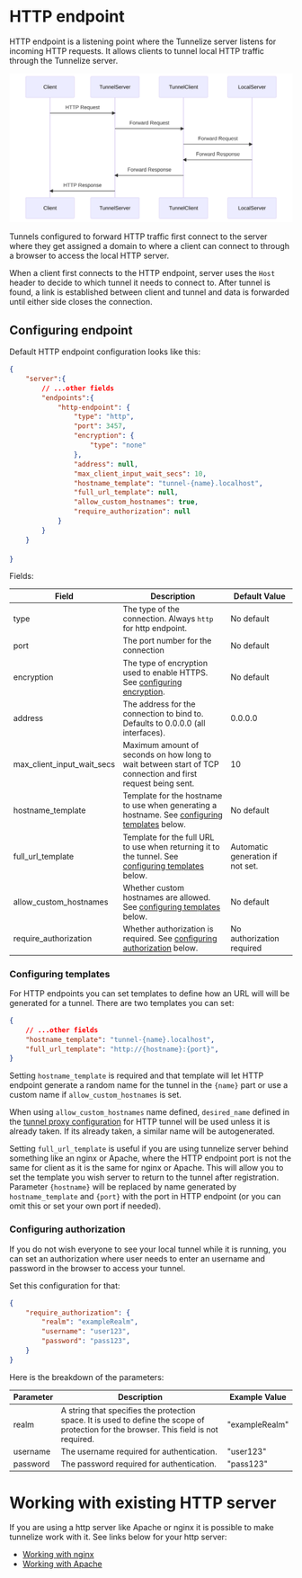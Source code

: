 # HTTP endpoint

HTTP endpoint is a listening point where the Tunnelize server listens for incoming HTTP requests. It allows clients to tunnel local HTTP traffic through the Tunnelize server. 

<img src="../../diagrams/httpendpoint.mermaid.svg" alt="Http tunnel explanation">

Tunnels configured to forward HTTP traffic first connect to the server where they get
assigned a domain to where a client can connect to through a browser to access the local
HTTP server.

When a client first connects to the HTTP endpoint, server uses the `Host` header
to decide to which tunnel it needs to connect to. After tunnel is found, a link is
established between client and tunnel and data is forwarded until either side closes the
connection.

## Configuring endpoint

Default HTTP endpoint configuration looks like this:

```json
{
    "server":{
        // ...other fields
        "endpoints":{
            "http-endpoint": {
                "type": "http",
                "port": 3457,
                "encryption": {
                    "type": "none"
                },
                "address": null,
                "max_client_input_wait_secs": 10,
                "hostname_template": "tunnel-{name}.localhost",
                "full_url_template": null,
                "allow_custom_hostnames": true,
                "require_authorization": null
            }
        }
    }
    
}
```

Fields:

| Field                      | Description                                                                                                                  | Default Value                    |
| -------------------------- | ---------------------------------------------------------------------------------------------------------------------------- | -------------------------------- |
| type                       | The type of the connection. Always `http` for http endpoint.                                                                 | No default                       |
| port                       | The port number for the connection                                                                                           | No default                       |
| encryption                 | The type of encryption used to enable HTTPS. See [configuring encryption](../configuring-encryption.md).                     | No default                       |
| address                    | The address for the connection to bind to. Defaults to 0.0.0.0 (all interfaces).                                             | 0.0.0.0                          |
| max_client_input_wait_secs | Maximum amount of seconds on how long to wait between start of TCP connection and first request being sent.                  | 10                               |
| hostname_template          | Template for the hostname to use when generating a hostname. See [configuring templates](#configuring-templates) below.      | No default                       |
| full_url_template          | Template for the full URL to use when returning it to the tunnel. See [configuring templates](#configuring-templates) below. | Automatic generation if not set. |
| allow_custom_hostnames     | Whether custom hostnames are allowed. See [configuring templates](#configuring-templates) below.                             | No default                       |
| require_authorization      | Whether authorization is required. See [configuring authorization](#configuring-authorization) below.                        | No authorization required        |

### Configuring templates

For HTTP endpoints you can set templates to define how an URL will will be generated for a tunnel. There are two templates
you can set: 


```json
{
    // ...other fields
    "hostname_template": "tunnel-{name}.localhost",
    "full_url_template": "http://{hostname}:{port}",
}
```

Setting `hostname_template` is required and that template will let HTTP endpoint generate a random name for the tunnel
in the `{name}` part or use a custom name if `allow_custom_hostnames` is set.

When using `allow_custom_hostnames` name defined, `desired_name` defined in the [tunnel proxy configuration](../../setting-up-tunnel.md#setting-up-http) for
HTTP tunnel will be used unless it is already taken. If its already taken, a similar name will be autogenerated.

Setting `full_url_template` is useful if you are using tunnelize server behind something like an nginx or Apache, where
the HTTP endpoint port is not the same for client as it is the same for nginx or Apache. This will allow you to set the
template you wish server to return to the tunnel after registration.
Parameter `{hostname}` will be replaced by name generated by `hostname_template` and `{port}` with the port in HTTP
endpoint (or you can omit this or set your own port if needed).

### Configuring authorization

If you do not wish everyone to see your local tunnel while it is running, you can set an authorization where user needs
to enter an username and password in the browser to access your tunnel.

Set this configuration for that:

```json
{
    "require_authorization": {
        "realm": "exampleRealm",
        "username": "user123",
        "password": "pass123",
    }
}
```

Here is the breakdown of the parameters:

| Parameter | Description                                                                                                                             | Example Value  |
| --------- | --------------------------------------------------------------------------------------------------------------------------------------- | -------------- |
| realm     | A string that specifies the protection space. It is used to define the scope of protection for the browser. This field is not required. | "exampleRealm" |
| username  | The username required for authentication.                                                                                               | "user123"      |
| password  | The password required for authentication.                                                                                               | "pass123"      |


# Working with existing HTTP server

If you are using a http server like Apache or nginx it is possible to make tunnelize work with it. See links below
for your http server:

* [Working with nginx](./working-with-nginx.md)
* [Working with Apache](./working-with-apache.md)
